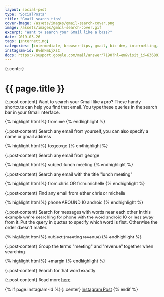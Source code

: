 ```yaml
---
layout: social-post
type: "SocialPosts"
title: "Gmail search tips"
cover-image: /assets/images/gmail-search-cover.png
image: /assets/images/gmail-search-cover.gif
excerpt: "Want to search your Gmail like a boss?"
date: 2019-03-26
tags: [internetting]
categories: [intermediate, browser-tips, gmail, biz-dev, internetting, email]
instagram-id: BvdnFmLjXsC
docs: https://support.google.com/mail/answer/7190?hl=en&visit_id=636891790195104675-2176755800&rd=1
---
```

{:.center}
# {{ page.title }}

{:.post-content}
Want to search your Gmail like a pro? These handy shortcuts can help you find
that email. You type these queries in the search bar in your Gmail interface.

{% highlight html %}
from:me
{% endhighlight %}

{:.post-content}
Search any email from yourself, you can also specify a name or gmail address

{% highlight html %}
to:george
{% endhighlight %}

{:.post-content}
Search any email from george

{% highlight html %}
subject:lunch meeting
{% endhighlight %}

{:.post-content}
Search any email with the title "lunch meeting"

{% highlight html %}
from:chris OR from:michelle
{% endhighlight %}

{:.post-content}
Find any email from either chris or michelle

{% highlight html %}
phone AROUND 10 android
{% endhighlight %}

{:.post-content}
Search for messages with words near each other In this example we're searching
for phone with the word android 10 or less away from it. Put the query in quotes
to specify which word is first. Otherwise the order doesn't matter.

{% highlight html %}
subject:(meeting revenue)
{% endhighlight %}

{:.post-content}
Group the terms "meeting" and "revenue" together when searching

{% highlight html %}
+margin
{% endhighlight %}

{:.post-content}
Search for that word exactly

{:.post-content}
Read more <a href="{{page.docs}}" target="_blank">here</a>

{% if page.instagram-id %}
{:.center}
<a class="insta-link" href="https://www.instagram.com/p/{{page.instagram-id}}" target="_blank">Instagram Post</a>
{% endif %}
